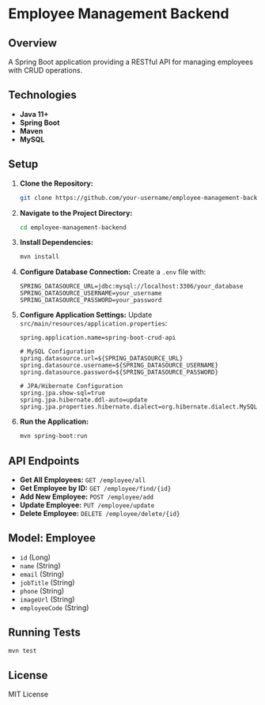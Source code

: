 # Employee Management Backend

## Overview
A Spring Boot application providing a RESTful API for managing employees with CRUD operations.

## Technologies
- **Java 11+**
- **Spring Boot**
- **Maven**
- **MySQL**

## Setup

1. **Clone the Repository:**
   ```bash
   git clone https://github.com/your-username/employee-management-backend.git
   ```

2. **Navigate to the Project Directory:**
   ```bash
   cd employee-management-backend
   ```

3. **Install Dependencies:**
   ```bash
   mvn install
   ```

4. **Configure Database Connection:**
   Create a `.env` file with:
   ```dotenv
   SPRING_DATASOURCE_URL=jdbc:mysql://localhost:3306/your_database
   SPRING_DATASOURCE_USERNAME=your_username
   SPRING_DATASOURCE_PASSWORD=your_password
   ```

5. **Configure Application Settings:**
   Update `src/main/resources/application.properties`:
   ```properties
   spring.application.name=spring-boot-crud-api

   # MySQL Configuration
   spring.datasource.url=${SPRING_DATASOURCE_URL}
   spring.datasource.username=${SPRING_DATASOURCE_USERNAME}
   spring.datasource.password=${SPRING_DATASOURCE_PASSWORD}

   # JPA/Hibernate Configuration
   spring.jpa.show-sql=true
   spring.jpa.hibernate.ddl-auto=update
   spring.jpa.properties.hibernate.dialect=org.hibernate.dialect.MySQL8Dialect
   ```

6. **Run the Application:**
   ```bash
   mvn spring-boot:run
   ```

## API Endpoints

- **Get All Employees:** `GET /employee/all`
- **Get Employee by ID:** `GET /employee/find/{id}`
- **Add New Employee:** `POST /employee/add`
- **Update Employee:** `PUT /employee/update`
- **Delete Employee:** `DELETE /employee/delete/{id}`

## Model: Employee
- `id` (Long)
- `name` (String)
- `email` (String)
- `jobTitle` (String)
- `phone` (String)
- `imageUrl` (String)
- `employeeCode` (String)

## Running Tests
```bash
mvn test
```

## License
MIT License
